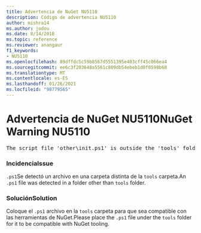 ```yaml
---
title: Advertencia de NuGet NU5110
description: Código de advertencia NU5110
author: mishra14
ms.author: jodou
ms.date: 8/14/2018
ms.topic: reference
ms.reviewer: anangaur
f1_keywords:
- NU5110
ms.openlocfilehash: 89dffdc5c59b8567d5551395e403cff45c066ea4
ms.sourcegitcommit: ee6c3f203648a5561c809db54ebeb1d0f0598b68
ms.translationtype: MT
ms.contentlocale: es-ES
ms.lasthandoff: 01/26/2021
ms.locfileid: "98779565"
---
```

# <a name="nuget-warning-nu5110"></a><span data-ttu-id="91b3f-103">Advertencia de NuGet NU5110</span><span class="sxs-lookup"><span data-stu-id="91b3f-103">NuGet Warning NU5110</span></span>
<pre>The script file 'other\init.ps1' is outside the 'tools' folder and hence will not be executed during installation of this package. Move it into the 'tools' folder.</pre>

### <a name="issue"></a><span data-ttu-id="91b3f-104">Incidencia</span><span class="sxs-lookup"><span data-stu-id="91b3f-104">Issue</span></span>

<span data-ttu-id="91b3f-105">`.ps1`Se detectó un archivo en una carpeta distinta de la `tools` carpeta.</span><span class="sxs-lookup"><span data-stu-id="91b3f-105">An `.ps1` file was detected in a folder other than `tools` folder.</span></span>


### <a name="solution"></a><span data-ttu-id="91b3f-106">Solución</span><span class="sxs-lookup"><span data-stu-id="91b3f-106">Solution</span></span>

<span data-ttu-id="91b3f-107">Coloque el `.ps1`  archivo en la `tools` carpeta para que sea compatible con las herramientas de NuGet.</span><span class="sxs-lookup"><span data-stu-id="91b3f-107">Please place the `.ps1`  file under the `tools` folder for it to be compatible with NuGet tooling.</span></span>

